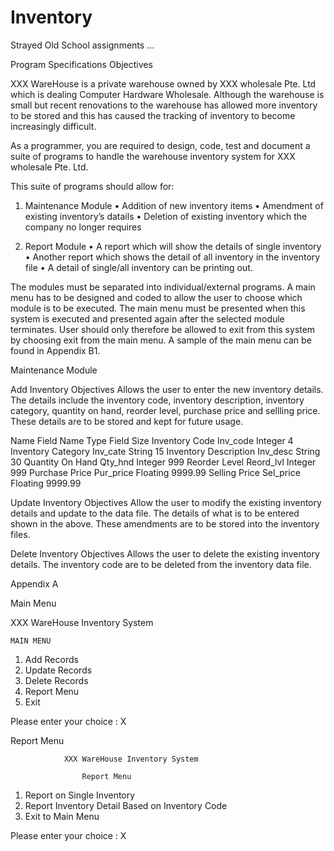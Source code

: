 # Inventory
Strayed Old School assignments ...

Program Specifications
Objectives

XXX WareHouse is a private warehouse owned by XXX wholesale Pte. Ltd which is dealing Computer Hardware Wholesale. Although the warehouse is small but recent renovations to the warehouse has allowed more inventory to be stored and this has caused the tracking of inventory to become increasingly difficult.

As a programmer, you are required to design, code, test and document a suite of programs to handle the warehouse inventory system for XXX wholesale Pte. Ltd.

This suite of programs should allow for:

1.	Maintenance Module
•	Addition of new inventory items
•	Amendment of existing inventory’s datails
•	Deletion of existing inventory which the company no longer requires

2.	Report Module
•	A report which will show the details of single inventory
•	Another report which shows the detail of all inventory in the inventory file
•	A detail of single/all inventory can be printing out. 


The modules must be separated into individual/external programs. A main menu has to be designed and coded to allow the user to choose which module is to be executed. The main menu must be presented when this system is executed and presented again after the selected module terminates. User should only therefore be allowed to exit from this system by choosing exit from the main menu. A sample of the main menu can be found in Appendix B1.


Maintenance Module

Add Inventory 
Objectives
Allows the user to enter the new inventory details. The details include the inventory code, inventory description, inventory category, quantity on hand, reorder level, purchase price and sellling price. These details are to be stored and kept for future usage.


Name	Field Name	Type	Field Size
Inventory Code	Inv_code	Integer	4
Inventory Category	Inv_cate	String	15
Inventory Description	Inv_desc	String	30
Quantity On Hand	Qty_hnd	Integer	999
Reorder Level	Reord_lvl	Integer	999
Purchase Price	Pur_price	Floating	9999.99
Selling Price	Sel_price	Floating	9999.99


Update Inventory
Objectives
Allow the user to modify the existing inventory details and update to the data file. The details of what is to be entered shown in the above. These amendments are to be stored into the inventory files.


Delete Inventory 
Objectives
Allows the user to delete the existing inventory details. The inventory code are to be deleted from the inventory data file.


Appendix A

Main Menu

XXX WareHouse Inventory System 

	MAIN MENU
1.	Add Records
2.	Update Records
3.	Delete Records
4.	Report Menu
5.	Exit

Please enter your choice : X

Report Menu

				XXX WareHouse Inventory System

					Report Menu
1.	Report on Single Inventory
2.	Report Inventory Detail Based on Inventory Code
3.	Exit to Main Menu

Please enter your choice : X







